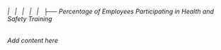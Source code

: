 ###### |   |   |   |   |   ├── Percentage of Employees Participating in Health and Safety Training

*Add content here*